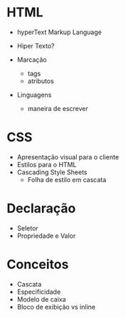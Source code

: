 # HTML

- hyperText Markup Language

- Hiper Texto?
- Marcação
  - tags
  - atributos
- Linguagens
  - maneira de escrever

# CSS

- Apresentação visual para o cliente
- Estilos para o HTML
- Cascading Style Sheets
  - Folha de estilo em cascata

# Declaração

- Seletor
- Propriedade e Valor

# Conceitos

- Cascata
- Especificidade
- Modelo de caixa
- Bloco de exibição vs inline
